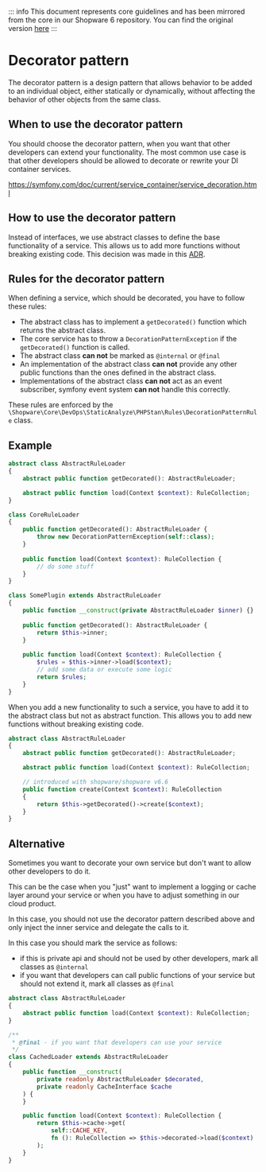 

::: info
This document represents core guidelines and has been mirrored from the core in our Shopware 6 repository.
You can find the original version [here](https://github.com/shopware/shopware/blob/trunk/coding-guidelines/core/decorator-pattern.md)
:::

# Decorator pattern

The decorator pattern is a design pattern that allows behavior to be added to an individual object, either statically or dynamically, without affecting the behavior of other objects from the same class. 

## When to use the decorator pattern

You should choose the decorator pattern, when you want that other developers can extend your functionality. The most common use case is that other developers should be allowed to decorate or rewrite your DI container services.

https://symfony.com/doc/current/service_container/service_decoration.html

## How to use the decorator pattern

Instead of interfaces, we use abstract classes to define the base functionality of a service. This allows us to add more functions without breaking existing code. This decision was made in this [ADR](https://github.com/shopware/shopware/71ef1dffc97a131069cd4649f71ba35d04771e24/trunk/adr/2020-11-25-decoration-pattern.md).

## Rules for the decorator pattern

When defining a service, which should be decorated, you have to follow these rules: 
- The abstract class has to implement a `getDecorated()` function which returns the abstract class.
- The core service has to throw a `DecorationPatternException` if the `getDecorated()` function is called.
- The abstract class **can not** be marked as `@internal` or `@final`
- An implementation of the abstract class **can not** provide any other public functions than the ones defined in the abstract class.
- Implementations of the abstract class **can not** act as an event subscriber, symfony event system **can not** handle this correctly.

These rules are enforced by the `\Shopware\Core\DevOps\StaticAnalyze\PHPStan\Rules\DecorationPatternRule` class.

## Example

```php
abstract class AbstractRuleLoader
{
    abstract public function getDecorated(): AbstractRuleLoader;

    abstract public function load(Context $context): RuleCollection;
}

class CoreRuleLoader
{
    public function getDecorated(): AbstractRuleLoader {
        throw new DecorationPatternException(self::class);
    }
    
    public function load(Context $context): RuleCollection {
        // do some stuff 
    }
}

class SomePlugin extends AbstractRuleLoader
{
    public function __construct(private AbstractRuleLoader $inner) {}
    
    public function getDecorated(): AbstractRuleLoader {
        return $this->inner;
    }
    
    public function load(Context $context): RuleCollection {
        $rules = $this->inner->load($context);
        // add some data or execute some logic
        return $rules;
    }
}
```

When you add a new functionality to such a service, you have to add it to the abstract class but not as abstract function. This allows you to add new functions without breaking existing code.

```php
abstract class AbstractRuleLoader
{
    abstract public function getDecorated(): AbstractRuleLoader;

    abstract public function load(Context $context): RuleCollection;

    // introduced with shopware/shopware v6.6
    public function create(Context $context): RuleCollection 
    {
        return $this->getDecorated()->create($context);
    }
}
```

## Alternative

Sometimes you want to decorate your own service but don't want to allow other developers to do it.

This can be the case when you "just" want to implement a logging or cache layer around your service or when you have to adjust something in our cloud product.

In this case, you should not use the decorator pattern described above and only inject the inner service and delegate the calls to it.

In this case you should mark the service as follows:
- if this is private api and should not be used by other developers, mark all classes as `@internal`
- if you want that developers can call public functions of your service but should not extend it, mark all classes as `@final`

```php
abstract class AbstractRuleLoader
{
    abstract public function load(Context $context): RuleCollection;
}

/**
 * @final - if you want that developers can use your service
 */
class CachedLoader extends AbstractRuleLoader
{
    public function __construct(
        private readonly AbstractRuleLoader $decorated,
        private readonly CacheInterface $cache
    ) {
    }

    public function load(Context $context): RuleCollection {
        return $this->cache->get(
            self::CACHE_KEY, 
            fn (): RuleCollection => $this->decorated->load($context)
        );
    }
}
```
